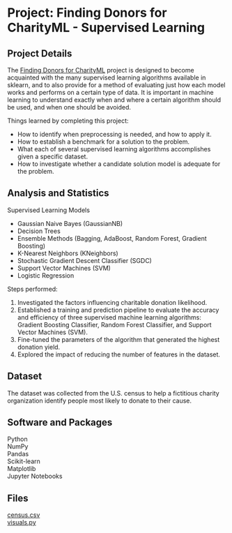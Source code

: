 # Project: Finding Donors for CharityML - Supervised Learning

## Project Details
The [Finding Donors for CharityML](https://github.com/CyndiMorris/AnalyticsProjects/blob/main/FindingDonors/FindingDonors.ipynb) project is designed to become acquainted with the many supervised learning algorithms available in sklearn, and to also provide for a method of evaluating just how each model works and performs on a certain type of data. It is important in machine learning to understand exactly when and where a certain algorithm should be used, and when one should be avoided.

Things learned by completing this project:
- How to identify when preprocessing is needed, and how to apply it.
- How to establish a benchmark for a solution to the problem.
- What each of several supervised learning algorithms accomplishes given a specific dataset.
- How to investigate whether a candidate solution model is adequate for the problem.

## Analysis and Statistics

Supervised Learning Models  
* Gaussian Naive Bayes (GaussianNB)  
* Decision Trees  
* Ensemble Methods (Bagging, AdaBoost, Random Forest, Gradient Boosting)  
* K-Nearest Neighbors (KNeighbors)  
* Stochastic Gradient Descent Classifier (SGDC)  
* Support Vector Machines (SVM)  
* Logistic Regression

Steps performed:
1. Investigated the factors influencing charitable donation likelihood.
2. Established a training and prediction pipeline to evaluate the accuracy and efficiency of three supervised machine learning algorithms: Gradient Boosting Classifier, Random Forest Classifier, and Support Vector Machines (SVM).
3. Fine-tuned the parameters of the algorithm that generated the highest donation yield.
4. Explored the impact of reducing the number of features in the dataset.

## Dataset

The dataset was collected from the U.S. census to help a fictitious charity organization identify people most likely to donate to their cause. 

## Software and Packages

Python  
NumPy   
Pandas  
Scikit-learn  
Matplotlib   
Jupyter Notebooks
 
## Files

[census.csv](https://github.com/CyndiMorris/AnalyticsProjects/blob/main/FindingDonors/census.csv)  
[visuals.py](https://github.com/CyndiMorris/AnalyticsProjects/blob/main/FindingDonors/visuals.py)

